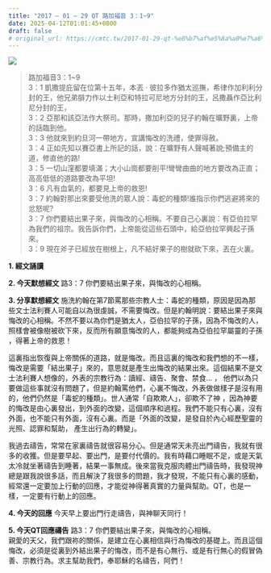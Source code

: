 ```yaml
---
title: "2017 – 01 – 29 QT 路加福音 3：1~9"
date: 2025-04-12T01:01:45+0800
draft: false
# original_url: https://cmtc.tw/2017-01-29-qt-%e8%b7%af%e5%8a%a0%e7%a6%8f%e9%9f%b33%ef%bc%9a19
---
```


![](/images/qt.jpg)
> 路加福音3：1\~9  
> 3：1 凱撒提庇留在位第十五年，本丟 ‧ 彼拉多作猶太巡撫，希律作加利利分封的王，他兄弟腓力作以土利亞和特拉可尼地方分封的王，呂撒聶作亞比利尼分封的王，  
> 3：2 亞那和該亞法作大祭司。那時，撒加利亞的兒子約翰在曠野裏，上帝的話臨到他。  
> 3：3 他就來到約旦河一帶地方，宣講悔改的洗禮，使罪得赦。  
> 3：4 正如先知以賽亞書上所記的話，說：在曠野有人聲喊著說;預備主的道，修直他的路!  
> 3：5 一切山漥都要填滿；大小山崗都要削平!彎彎曲曲的地方要改為正直；高高低低的道路要改為平坦!  
> 3：6 凡有血氣的，都要見上帝的救恩!  
> 3：7 約翰對那出來要受他洗的眾人說：毒蛇的種類!誰指示你們逃避將來的忿怒呢?  
> 3：7 你們要結出果子來，與悔改的心相稱。不要自己心裏說：有亞伯拉罕為我們的祖宗。我告訴你們，上帝能從這些石頭中，給亞伯拉罕興起子孫來。  
> 3：9 現在斧子已經放在樹根上，凡不結好果子的樹就砍下來，丟在火裏。

**1.  經文誦讀**

**2.  今天默想經文**
路3：7 你們要結出果子來，與悔改的心相稱。

**3. 分享默想經文**
施洗約翰在第7節罵那些宗教人士：毒蛇的種類，原因是因為那些文士法利賽人可能自以為很虔誠，不需要悔改。但是約翰明說：要結出果子來與悔改的心相稱。不然不要以為你們是猶太人，亞伯拉罕的子孫，因為不悔改的人，照樣會被像樹被砍下來，反而所有願意悔改的人，都能夠成為亞伯拉罕屬靈的子孫 ，得著上帝的救恩！

這裏指出恢復與上帝關係的道路，就是悔改。而且這裏的悔改和我們想的不一樣，悔改是需要「結出果子」來的，意思就是產生出悔改的結果出來。這個結果不是文士法利賽人想像的，外表的宗教行為：讀經、禱告、聚會、禁食… ， 他們以為只要做這些事就沒有問題了，但是約翰罵他們，心裏不悔改，外表做做樣子是沒有用的，他們仍然是「毒蛇的種類」。世人通常「自欺欺人」，卻欺不了神 ，因為神要 的悔改是由心裏發出，到外面的改變，這個順序和過程。我們不能只有心裏，沒有外面，也不能只有外面，沒有心裏。而是「外面的改變，是發自於內心經歷聖靈的光照、認罪和幫助， 產生出行為的轉變」。

我過去禱告，常常在家裏禱告就很容易分心。但是通常天未亮出門禱告，我就有很多的收獲。但是要早起、要出門，是要付代價的。我有時藉口睡眠不足，或是天氣太冷就坐著禱告到睡著，結果一事無成。後來當我克服肉體出門禱告時，我發現神總是跟我說很多話，而且解決了我很多的問題，我才發現，不能只有心裏的感動，經常還一定要加上行動的回應，才能從神得著真實的力量與幫助。QT，也是一樣，一定要有行動上的回應。

**4. 今天的回應**
今天早上要出門行走禱告，與神聊天同行！

**5. 今天QT回應禱告**
路3：7 你們要結出果子來，與悔改的心相稱。  
親愛的天父，我們跟祢的關係，是建立在心裏相信與行為悔改的基礎上。而且這個悔改，必須是從裏到外結出果子的悔改，而不是有心無行、或是有行無心的假冒偽善、宗教行為。求主幫助我們，奉耶穌的名禱告，阿們！
